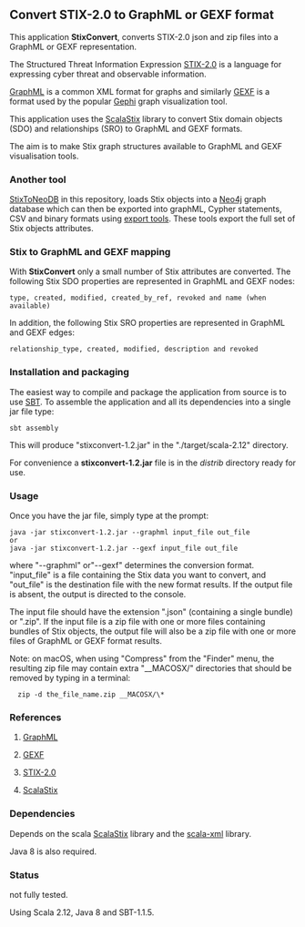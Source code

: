 ## Convert STIX-2.0 to GraphML or GEXF format 

This application **StixConvert**, converts STIX-2.0 json and zip files into a GraphML or GEXF representation. 

The Structured Threat Information Expression [STIX-2.0](https://oasis-open.github.io/cti-documentation/stix/intro) 
is a language for expressing cyber threat and observable information.

[GraphML](http://graphml.graphdrawing.org/) is a common XML format for graphs and similarly [GEXF](https://gephi.org/gexf/format/) is 
a format used by the popular [Gephi](https://gephi.org/) graph visualization tool.
 
This application uses the [ScalaStix](https://github.com/workingDog/scalastix) library
to convert Stix domain objects (SDO) and relationships (SRO) to GraphML and GEXF formats. 

The aim is to make Stix graph structures available to GraphML and GEXF visualisation tools.
 
### Another tool
[StixToNeoDB](https://github.com/workingDog/StixToNeoDB) in this repository,
loads Stix objects into a [Neo4j](https://neo4j.com/) graph database which can then be exported into graphML, 
Cypher statements, CSV and binary formats using [export tools](https://github.com/jexp/neo4j-shell-tools). 
These tools export the full set of Stix objects attributes.   
  
### Stix to GraphML and GEXF mapping

With **StixConvert** only a small number of Stix attributes are converted. The following Stix SDO properties are represented in GraphML and GEXF nodes:

    type, created, modified, created_by_ref, revoked and name (when available)

In addition, the following Stix SRO properties are represented in GraphML and GEXF edges:
           
    relationship_type, created, modified, description and revoked 

### Installation and packaging

The easiest way to compile and package the application from source is to use [SBT](http://www.scala-sbt.org/).
To assemble the application and all its dependencies into a single jar file type:

    sbt assembly

This will produce "stixconvert-1.2.jar" in the "./target/scala-2.12" directory.

For convenience a **stixconvert-1.2.jar** file is in the *distrib* directory ready for use.

### Usage

Once you have the jar file, simply type at the prompt:
 
    java -jar stixconvert-1.2.jar --graphml input_file out_file
    or
    java -jar stixconvert-1.2.jar --gexf input_file out_file
 
where "--graphml" or"--gexf" determines the conversion format. "input_file" is a file containing the 
Stix data you want to convert, and "out_file" is the destination file 
with the new format results. If the output file is absent, the output is directed to the console.
 
The input file should have the extension ".json" (containing a single bundle) or ".zip".
 If the input file is a zip file with one or more files containing bundles of Stix objects,
the output file will also be a zip file with one or more files of GraphML or GEXF format results.
 
Note: on macOS, when using "Compress" from the "Finder" menu, the resulting zip file may contain 
  extra "__MACOSX/" directories that should be removed by typing in a terminal:
  
      zip -d the_file_name.zip __MACOSX/\*
 
                
### References
 
1) [GraphML](http://graphml.graphdrawing.org/)

2) [GEXF](https://gephi.org/gexf/format/)

3) [STIX-2.0](https://oasis-open.github.io/cti-documentation/stix/intro) 

4) [ScalaStix](https://github.com/workingDog/scalastix)

### Dependencies

Depends on the scala [ScalaStix](https://github.com/workingDog/scalastix) library and the [scala-xml](https://github.com/scala/scala-xml) library.

Java 8 is also required.

### Status

not fully tested.

Using Scala 2.12, Java 8 and SBT-1.1.5.


